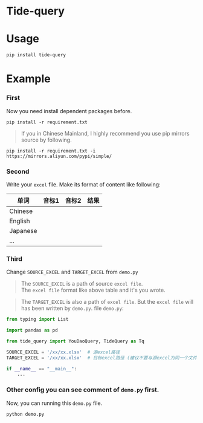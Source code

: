 # Tide-query

# Usage
```shell script
pip install tide-query
```

# Example

### First

Now you need install dependent packages before.
```shell script
pip install -r requirement.txt
```
> If you in Chinese Mainland, I highly recommend you use pip mirrors source by following.
```shell script
pip install -r requirement.txt -i https://mirrors.aliyun.com/pypi/simple/
```

### Second

Write your `excel` file. Make its format of content like following:

| 单词 | 音标1 | 音标2 | 结果 |
| --- | --- | --- | ---| 
| Chinese | | | |
| English | | | |
| Japanese | | | |
| ... | | | |

### Third

Change `SOURCE_EXCEL` and `TARGET_EXCEL` from `demo.py`  

> The `SOURCE_EXCEL` is a path of source `excel file`.  
> The `excel file` format like above table and it's you wrote.

> The `TARGET_EXCEL` is also a path of `excel file`.
> But the `excel file` will has been written by `demo.py`.
file `demo.py`:
```python
from typing import List

import pandas as pd

from tide_query import YouDaoQuery, TideQuery as Tq

SOURCE_EXCEL = '/xx/xx.xlsx'  # 源excel路径
TARGET_EXCEL = '/xx/xx.xlsx'  # 目标excel路径 (建议不要与源excel为同一个文件)

if __name__ == "__main__":
    ...
```

### Other config you can see comment of `demo.py` first.

Now, you can running this `demo.py` file.
```shell script
python demo.py
```
